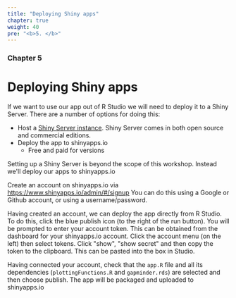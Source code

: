 ```yaml
---
title: "Deploying Shiny apps"
chapter: true
weight: 40
pre: "<b>5. </b>"
---
```

### Chapter 5

# Deploying Shiny apps

If we want to use our app out of R Studio we will need to deploy it to a Shiny Server.  There are a number of options for doing this:

* Host a [Shiny Server instance](https://www.rstudio.com/products/shiny/shiny-server/).   Shiny Server comes in both open source and commercial editions.   
* Deploy the app to shinyapps.io
   * Free and paid for versions

Setting up a Shiny Server is beyond the scope of this workshop.   Instead we'll deploy our apps to shinyapps.io

Create an account on shinyapps.io via https://www.shinyapps.io/admin/#/signup  You can do this using a Google or Github account, or using a username/password.

Having created an account, we can deploy the app directly from R Studio. To do this, click the blue publish icon (to the right of the run button).   You will be prompted to enter your account token.  This can be obtained from the dashboard for your shinyapps.io account.  Click the account menu (on the left) then select tokens.  Click "show", "show secret" and then copy the token to the clipboard.  This can be pasted into the box in Studio.

Having connected your account, check that the `app.R` file and all its dependencies (`plottingFunctions.R` and `gapminder.rds`) are selected and then choose publish.  The app will be packaged and uploaded to shinyapps.io

